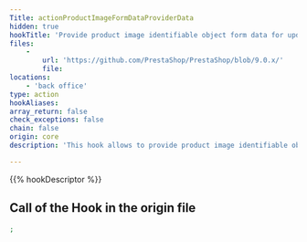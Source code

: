 ```yaml
---
Title: actionProductImageFormDataProviderData
hidden: true
hookTitle: 'Provide product image identifiable object form data for update'
files:
    -
        url: 'https://github.com/PrestaShop/PrestaShop/blob/9.0.x/'
        file: 
locations:
    - 'back office'
type: action
hookAliases: 
array_return: false
check_exceptions: false
chain: false
origin: core
description: 'This hook allows to provide product image identifiable object form data which will prefill the form in update/edition page'

---
```


{{% hookDescriptor %}}

## Call of the Hook in the origin file

```php
;
```
